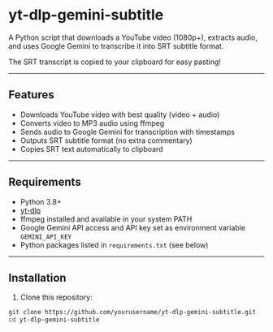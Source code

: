# yt-dlp-gemini-subtitle

A Python script that downloads a YouTube video (1080p+), extracts audio, and uses Google Gemini to transcribe it into SRT subtitle format.

The SRT transcript is copied to your clipboard for easy pasting!

---

## Features

- Downloads YouTube video with best quality (video + audio)
- Converts video to MP3 audio using ffmpeg
- Sends audio to Google Gemini for transcription with timestamps
- Outputs SRT subtitle format (no extra commentary)
- Copies SRT text automatically to clipboard

---

## Requirements

- Python 3.8+
- [yt-dlp](https://github.com/yt-dlp/yt-dlp)
- ffmpeg installed and available in your system PATH
- Google Gemini API access and API key set as environment variable `GEMINI_API_KEY`
- Python packages listed in `requirements.txt` (see below)

---

## Installation

1. Clone this repository:

```bash
git clone https://github.com/yourusername/yt-dlp-gemini-subtitle.git
cd yt-dlp-gemini-subtitle

